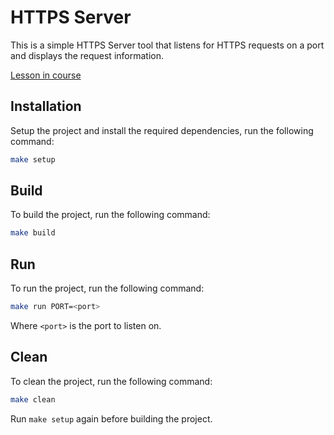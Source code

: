 # HTTPS Server

This is a simple HTTPS Server tool that listens for HTTPS requests on a port and displays the request information.

[Lesson in course](https://codedeviate.github.io/aicollection/go-tools-https-server.html)

## Installation

Setup the project and install the required dependencies, run the following command:

```bash
make setup
```

## Build

To build the project, run the following command:

```bash
make build
```

## Run

To run the project, run the following command:

```bash
make run PORT=<port>
```

Where `<port>` is the port to listen on.

## Clean

To clean the project, run the following command:

```bash
make clean
```

Run `make setup` again before building the project.
